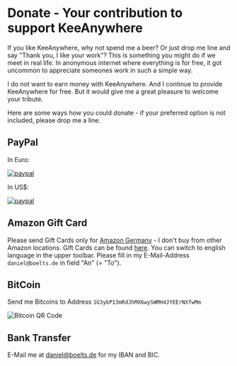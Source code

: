 # Donate - Your contribution to support KeeAnywhere

If you like KeeAnywhere, why not spend me a beer? Or just drop me line and say "Thank you, I like your work"? 
This is something you might do if we meet in real life. In anonymous internet where everything is for free,
it got uncommon to appreciate someones work in such a simple way. 

I do not want to earn money with KeeAnywhere. And I continue to provide KeeAnywhere for free.
But it would give me a great pleasure to welcome your tribute.

Here are some ways how you could donate - if your preferred option is not included, please drop me a line.

## PayPal

In Euro: 

[![paypal](https://www.paypalobjects.com/en_US/i/btn/btn_donate_SM.gif)](https://www.paypal.com/cgi-bin/webscr?cmd=_s-xclick&hosted_button_id=F2S2EV2NSBYA6 "PayPal - The safer, easier way to pay online!")

In US$:

[![paypal](https://www.paypalobjects.com/en_US/i/btn/btn_donate_SM.gif)](https://www.paypal.com/cgi-bin/webscr?cmd=_s-xclick&hosted_button_id=GN2SL699CUXQ2 "PayPal - The safer, easier way to pay online!")


## Amazon Gift Card 

Please send Gift Cards only for [Amazon Germany](http://amazon.de) - I don't buy from other Amazon locations.
Gift Cards can be found [here](https://www.amazon.de/Amazon-Gutschein-per-E-Mail-Amazon/dp/B0054PDOV8/ref=sr_1_1?s=gift-cards&ie=UTF8&qid=1471852645&sr=1-1).
You can switch to english language in the upper toolbar. Please fill in my E-Mail-Address `daniel@boelts.de` in field "An" (= "To").


## BitCoin

Send me Bitcoins to Address `1G3ybP13mRdJhMX6wySWMH4JYEErNXfwMm`

![Bitcoin QR Code](https://blockchain.info/de/qr?data=1G3ybP13mRdJhMX6wySWMH4JYEErNXfwMm&size=100)

## Bank Transfer 
E-Mail me at [daniel@boelts.de](mailto:daniel@boelts.de) for my IBAN and BIC.



